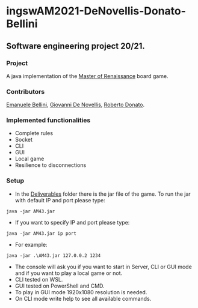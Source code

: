 # ingswAM2021-DeNovellis-Donato-Bellini
## Software engineering project 20/21.
### Project
A java implementation of the [Master of Renaissance](https://craniointernational.com/products/masters-of-renaissance/) board game. 
### Contributors 
[Emanuele Bellini](https://github.com/EmanueleBellini99), [Giovanni De Novellis](https://github.com/GiovanniDeNovellis), [Roberto Donato](https://github.com/drob05).
### Implemented functionalities
- Complete rules
- Socket 
- CLI 
- GUI
- Local game
- Resilience to disconnections

### Setup
- In the [Deliverables](Deliverables) folder there is the jar file of the game. To run the jar with default IP and port please type:
```shell
java -jar AM43.jar 
```
- If you want to specify IP and port please type:
``` shell
java -jar AM43.jar ip port
```
- For example:
``` shell
java -jar .\AM43.jar 127.0.0.2 1234
```
- The console will ask you if you want to start in Server, CLI or GUI mode and if you want to play a local game or not.
- CLI tested on WSL. 
- GUI tested on PowerShell and CMD. 
- To play in GUI mode 1920x1080 resolution is needed.
- On CLI mode write help to see all available commands.
